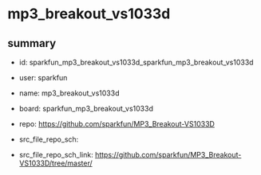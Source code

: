 # mp3_breakout_vs1033d
 
## summary 
* id: sparkfun_mp3_breakout_vs1033d_sparkfun_mp3_breakout_vs1033d
* user: sparkfun
* name: mp3_breakout_vs1033d
* board: sparkfun_mp3_breakout_vs1033d
* repo: https://github.com/sparkfun/MP3_Breakout-VS1033D



* src_file_repo_sch: 
* src_file_repo_sch_link: https://github.com/sparkfun/MP3_Breakout-VS1033D/tree/master/






